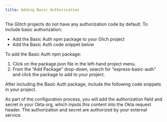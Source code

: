 ```yaml
---
title: Adding Basic Authorization
---
```


The Glitch projects do not have any authorization code by default. To include basic authorization:

* Add the Basic Auth npm package to your Glich project
* Add the Basic Auth code snippet below

To add the Basic Auth npm package:

1. Click on the package.json file in the left-hand project menu.
2. From the “Add Package” drop-down, search for “express-basic-auth" and click the package to add to your project.

After including the Basic Auth package, include the following code snippets in your project.

As part of the configuration process, you will add the authorization field and secret in your Okta org, which inputs this content into the Okta request header. The authorization and secret are authorized by your external service.

<StackSelector snippet="auth"/>

<NextSectionLink/>